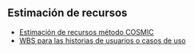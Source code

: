 ## Estimación de recursos

* [Estimación de recursos método COSMIC](https://github.com/RichVR2321/FIS-PROYECTO-2023/blob/PD-4/Estimaci%C3%B3n_Cosmic.md)
* [WBS para las historias de usuarios o casos de uso](https://github.com/RichVR2321/FIS-PROYECTO-2023/blob/PD-4/WBS.md) 
